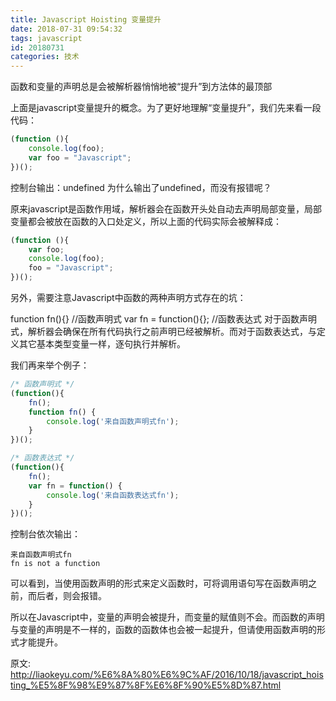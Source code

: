 ```yaml
---
title: Javascript Hoisting 变量提升
date: 2018-07-31 09:54:32
tags: javascript
id: 20180731
categories: 技术
---
```


函数和变量的声明总是会被解析器悄悄地被“提升”到方法体的最顶部

上面是javascript变量提升的概念。为了更好地理解“变量提升”，我们先来看一段代码：

```javascript
(function (){
    console.log(foo);
    var foo = "Javascript";
})();
```

控制台输出：undefined 为什么输出了undefined，而没有报错呢？

原来javascript是函数作用域，解析器会在函数开头处自动去声明局部变量，局部变量都会被放在函数的入口处定义，所以上面的代码实际会被解释成：

```javascript
(function (){
 	var foo;
    console.log(foo);
    foo = "Javascript";
})();
```

另外，需要注意Javascript中函数的两种声明方式存在的坑：

function fn(){} //函数声明式
var fn = function(){}; //函数表达式
对于函数声明式，解析器会确保在所有代码执行之前声明已经被解析。而对于函数表达式，与定义其它基本类型变量一样，逐句执行并解析。

我们再来举个例子：

```javascript
/* 函数声明式 */
(function(){
	fn();
	function fn() {
		console.log('来自函数声明式fn');
	}
})();

/* 函数表达式 */
(function(){
	fn();
	var fn = function() {
		console.log('来自函数表达式fn');
	}
})();
```


控制台依次输出：

```
来自函数声明式fn
fn is not a function
```

可以看到，当使用函数声明的形式来定义函数时，可将调用语句写在函数声明之前，而后者，则会报错。

所以在Javascript中，变量的声明会被提升，而变量的赋值则不会。而函数的声明与变量的声明是不一样的，函数的函数体也会被一起提升，但请使用函数声明的形式才能提升。


原文: http://liaokeyu.com/%E6%8A%80%E6%9C%AF/2016/10/18/javascript_hoisting_%E5%8F%98%E9%87%8F%E6%8F%90%E5%8D%87.html